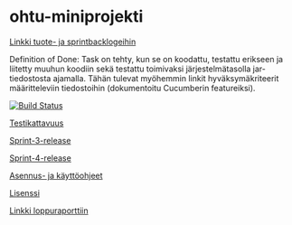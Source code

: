 # ohtu-miniprojekti

[Linkki tuote- ja sprintbacklogeihin](https://docs.google.com/spreadsheets/d/1mOLRBFqucYaENgzSAFlht4Q8d8Hbr5Y-xBgwv9_O_EM/edit?ts=5a0da4da#gid=1)

Definition of Done: Task on tehty, kun se on koodattu, testattu erikseen ja liitetty muuhun koodiin sekä testattu toimivaksi järjestelmätasolla jar-tiedostosta ajamalla. Tähän tulevat myöhemmin linkit hyväksymäkriteerit määritteleviin tiedostoihin (dokumentoitu Cucumberin featureiksi).

[![Build Status](https://travis-ci.org/mkmoisio/ohtu-miniprojekti.svg?branch=master)](https://travis-ci.org/mkmoisio/ohtu-miniprojekti)

[Testikattavuus](https://htmlpreview.github.io/?https://github.com/mkmoisio/ohtu-miniprojekti/blob/master/doc/html/index.html)

[Sprint-3-release](https://github.com/mkmoisio/ohtu-miniprojekti/releases/tag/v0.1)

[Sprint-4-release](https://github.com/mkmoisio/ohtu-miniprojekti/releases/tag/v0.9)

[Asennus- ja käyttöohjeet](https://github.com/mkmoisio/ohtu-miniprojekti/blob/master/doc/manual.md)

[Lisenssi](https://github.com/mkmoisio/ohtu-miniprojekti/blob/master/LICENSE.md)

[Linkki loppuraporttiin](https://docs.google.com/document/d/19xn30VvsxoBMSP66nLzUYT_RM3WjtGLjX29nwcopDnE/edit?usp=sharing)



